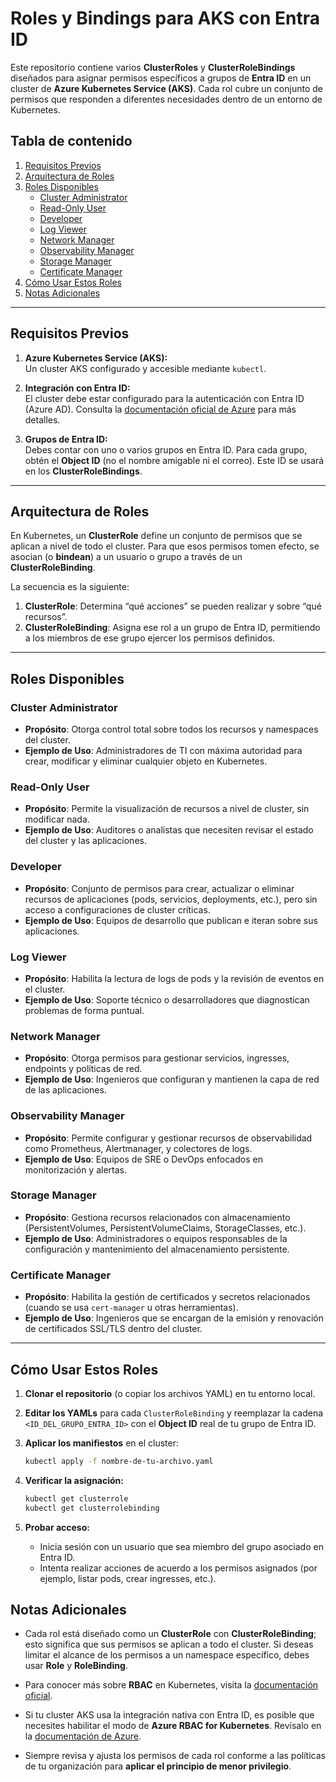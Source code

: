 # Roles y Bindings para AKS con Entra ID

Este repositorio contiene varios **ClusterRoles** y **ClusterRoleBindings** diseñados para asignar permisos específicos a grupos de **Entra ID** en un cluster de **Azure Kubernetes Service (AKS)**. Cada rol cubre un conjunto de permisos que responden a diferentes necesidades dentro de un entorno de Kubernetes.

## Tabla de contenido

1. [Requisitos Previos](#requisitos-previos)  
2. [Arquitectura de Roles](#arquitectura-de-roles)  
3. [Roles Disponibles](#roles-disponibles)  
   - [Cluster Administrator](#cluster-administrator)  
   - [Read-Only User](#read-only-user)  
   - [Developer](#developer)  
   - [Log Viewer](#log-viewer)  
   - [Network Manager](#network-manager)  
   - [Observability Manager](#observability-manager)  
   - [Storage Manager](#storage-manager)  
   - [Certificate Manager](#certificate-manager)  
4. [Cómo Usar Estos Roles](#cómo-usar-estos-roles)  
5. [Notas Adicionales](#notas-adicionales)

---

## Requisitos Previos

1. **Azure Kubernetes Service (AKS):**  
   Un cluster AKS configurado y accesible mediante `kubectl`.

2. **Integración con Entra ID:**  
   El cluster debe estar configurado para la autenticación con Entra ID (Azure AD). Consulta la [documentación oficial de Azure](https://learn.microsoft.com/azure/aks/) para más detalles.

3. **Grupos de Entra ID:**  
   Debes contar con uno o varios grupos en Entra ID. Para cada grupo, obtén el **Object ID** (no el nombre amigable ni el correo). Este ID se usará en los **ClusterRoleBindings**.

---

## Arquitectura de Roles

En Kubernetes, un **ClusterRole** define un conjunto de permisos que se aplican a nivel de todo el cluster. Para que esos permisos tomen efecto, se asocian (o **bindean**) a un usuario o grupo a través de un **ClusterRoleBinding**.

La secuencia es la siguiente:

1. **ClusterRole**: Determina “qué acciones” se pueden realizar y sobre “qué recursos”.
2. **ClusterRoleBinding**: Asigna ese rol a un grupo de Entra ID, permitiendo a los miembros de ese grupo ejercer los permisos definidos.

---

## Roles Disponibles

### Cluster Administrator
- **Propósito**: Otorga control total sobre todos los recursos y namespaces del cluster.  
- **Ejemplo de Uso**: Administradores de TI con máxima autoridad para crear, modificar y eliminar cualquier objeto en Kubernetes.

### Read-Only User
- **Propósito**: Permite la visualización de recursos a nivel de cluster, sin modificar nada.  
- **Ejemplo de Uso**: Auditores o analistas que necesiten revisar el estado del cluster y las aplicaciones.

### Developer
- **Propósito**: Conjunto de permisos para crear, actualizar o eliminar recursos de aplicaciones (pods, servicios, deployments, etc.), pero sin acceso a configuraciones de cluster críticas.  
- **Ejemplo de Uso**: Equipos de desarrollo que publican e iteran sobre sus aplicaciones.

### Log Viewer
- **Propósito**: Habilita la lectura de logs de pods y la revisión de eventos en el cluster.  
- **Ejemplo de Uso**: Soporte técnico o desarrolladores que diagnostican problemas de forma puntual.

### Network Manager
- **Propósito**: Otorga permisos para gestionar servicios, ingresses, endpoints y políticas de red.  
- **Ejemplo de Uso**: Ingenieros que configuran y mantienen la capa de red de las aplicaciones.

### Observability Manager
- **Propósito**: Permite configurar y gestionar recursos de observabilidad como Prometheus, Alertmanager, y colectores de logs.  
- **Ejemplo de Uso**: Equipos de SRE o DevOps enfocados en monitorización y alertas.

### Storage Manager
- **Propósito**: Gestiona recursos relacionados con almacenamiento (PersistentVolumes, PersistentVolumeClaims, StorageClasses, etc.).  
- **Ejemplo de Uso**: Administradores o equipos responsables de la configuración y mantenimiento del almacenamiento persistente.

### Certificate Manager
- **Propósito**: Habilita la gestión de certificados y secretos relacionados (cuando se usa `cert-manager` u otras herramientas).  
- **Ejemplo de Uso**: Ingenieros que se encargan de la emisión y renovación de certificados SSL/TLS dentro del cluster.

---

## Cómo Usar Estos Roles

1. **Clonar el repositorio** (o copiar los archivos YAML) en tu entorno local.  
2. **Editar los YAMLs** para cada `ClusterRoleBinding` y reemplazar la cadena `<ID_DEL_GRUPO_ENTRA_ID>` con el **Object ID** real de tu grupo de Entra ID.
3. **Aplicar los manifiestos** en el cluster:
   ```bash
   kubectl apply -f nombre-de-tu-archivo.yaml
4. **Verificar la asignación:**
   ```bash
   kubectl get clusterrole
   kubectl get clusterrolebinding

5. **Probar acceso:**

   - Inicia sesión con un usuario que sea miembro del grupo asociado en Entra ID.
   - Intenta realizar acciones de acuerdo a los permisos asignados (por ejemplo, listar pods, crear ingresses, etc.).


## Notas Adicionales

- Cada rol está diseñado como un **ClusterRole** con **ClusterRoleBinding**; esto significa que sus permisos se aplican a todo el cluster. Si deseas limitar el alcance de los permisos a un namespace específico, debes usar **Role** y **RoleBinding**.
  
- Para conocer más sobre **RBAC** en Kubernetes, visita la [documentación oficial](https://kubernetes.io/docs/reference/access-authn-authz/rbac/).

- Si tu cluster AKS usa la integración nativa con Entra ID, es posible que necesites habilitar el modo de **Azure RBAC for Kubernetes**. Revísalo en la [documentación de Azure](https://learn.microsoft.com/azure/aks/manage-azure-rbac).

- Siempre revisa y ajusta los permisos de cada rol conforme a las políticas de tu organización para **aplicar el principio de menor privilegio**.


